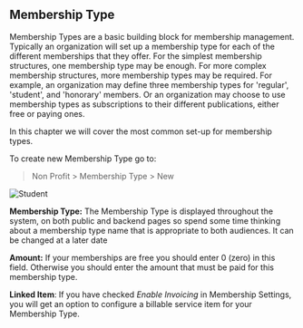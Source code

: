 ## Membership Type

Membership Types are a basic building block for membership management. Typically an organization will set up a membership type for each of the different memberships that they offer. For the simplest membership structures, one membership type may be enough. For more complex membership structures, more membership types may be required. For example, an organization may define three membership types for 'regular', 'student', and 'honorary' members. Or an organization may choose to use membership types as subscriptions to their different publications, either free or paying ones.

In this chapter we will cover the most common set-up for membership types.

To create new Membership Type go to:

> Non Profit > Membership Type > New

![Student](https://docs.erpnext.com/files/membership_type.png)

**Membership Type:** The Membership Type is displayed throughout the system, on both public and backend pages so spend some time thinking about a membership type name that is appropriate to both audiences. It can be changed at a later date

**Amount:** If your memberships are free you should enter 0 (zero) in this field. Otherwise you should enter the amount that must be paid for this membership type.

**Linked Item**: If you have checked _Enable Invoicing_ in Membership Settings, you will get an option to configure a billable service item for your Membership Type.